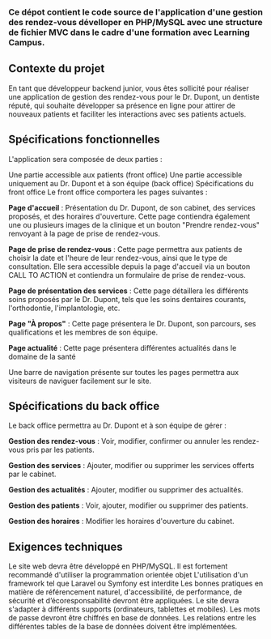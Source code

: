 ### Ce dépot contient le code source de l'application d'une gestion des rendez-vous dévelloper en PHP/MySQL avec une structure de fichier MVC dans le cadre d'une formation avec Learning Campus.


## Contexte du projet

En tant que développeur backend junior, vous êtes sollicité pour réaliser une application de gestion des rendez-vous pour le Dr. Dupont, un dentiste réputé, qui souhaite développer sa présence en ligne pour attirer de nouveaux patients et faciliter les interactions avec ses patients actuels.

## Spécifications fonctionnelles
L'application sera composée de deux parties :

Une partie accessible aux patients (front office)
Une partie accessible uniquement au Dr. Dupont et à son équipe (back office)
Spécifications du front office
Le front office comportera les pages suivantes :

**Page d'accueil** : Présentation du Dr. Dupont, de son cabinet, des services proposés, et des horaires d'ouverture. Cette page contiendra également une ou plusieurs images de la clinique et un bouton "Prendre rendez-vous" renvoyant à la page de prise de rendez-vous.

**Page de prise de rendez-vous** : Cette page permettra aux patients de choisir la date et l'heure de leur rendez-vous, ainsi que le type de consultation. Elle sera accessible depuis la page d'accueil via un bouton CALL TO ACTION et contiendra un formulaire de prise de rendez-vous.

**Page de présentation des services** : Cette page détaillera les différents soins proposés par le Dr. Dupont, tels que les soins dentaires courants, l'orthodontie, l'implantologie, etc.

**Page "À propos"** : Cette page présentera le Dr. Dupont, son parcours, ses qualifications et les membres de son équipe.

**Page actualité** : Cette page présentera différentes actualités dans le domaine de la santé

Une barre de navigation présente sur toutes les pages permettra aux visiteurs de naviguer facilement sur le site.

## Spécifications du back office
Le back office permettra au Dr. Dupont et à son équipe de gérer :

**Gestion des rendez-vous** : Voir, modifier, confirmer ou annuler les rendez-vous pris par les patients.

**Gestion des services** : Ajouter, modifier ou supprimer les services offerts par le cabinet.

**Gestion des actualités** : Ajouter, modifier ou supprimer des actualités.

**Gestion des patients** : Voir, ajouter, modifier ou supprimer des patients.

**Gestion des horaires** : Modifier les horaires d'ouverture du cabinet.

## Exigences techniques

Le site web devra être développé en PHP/MySQL.
Il est fortement recommandé d'utiliser la programmation orientée objet
L'utilisation d'un framework tel que Laravel ou Symfony est interdite
Les bonnes pratiques en matière de référencement naturel, d'accessibilité, de performance, de sécurité et d’écoresponsabilité devront être appliquées.
Le site devra s'adapter à différents supports (ordinateurs, tablettes et mobiles).
Les mots de passe devront être chiffrés en base de données.
Les relations entre les différentes tables de la base de données doivent être implémentées.